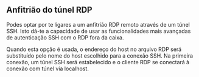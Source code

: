 ## Anfitrião do túnel RDP

Podes optar por te ligares a um anfitrião RDP remoto através de um túnel SSH. Isto dá-te a capacidade de usar as funcionalidades mais avançadas de autenticação SSH com o RDP fora da caixa.

Quando esta opção é usada, o endereço do host no arquivo RDP será substituído pelo nome do host escolhido para a conexão SSH. Na primeira conexão, um túnel SSH será estabelecido e o cliente RDP se conectará à conexão com túnel via localhost. 